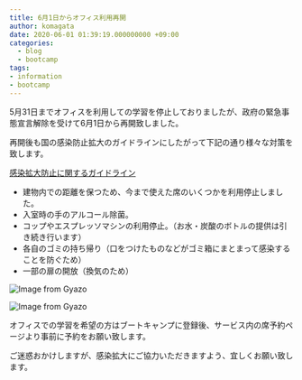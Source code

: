 ```yaml
---
title: 6月1日からオフィス利用再開
author: komagata
date: 2020-06-01 01:39:19.000000000 +09:00
categories:
  - blog
  - bootcamp
tags:
- information
- bootcamp
---
```

5月31日までオフィスを利用しての学習を停止しておりましたが、政府の緊急事態宣言解除を受けて6月1日から再開致しました。

再開後も国の感染防止拡大のガイドラインにしたがって下記の通り様々な対策を致します。

[感染拡大防止に関するガイドライン](chrome-extension://mhjfbmdgcfjbbpaeojofohoefgiehjai/index.html)

- 建物内での距離を保つため、今まで使えた席のいくつかを利用停止しました。
- 入室時の手のアルコール除菌。
- コップやエスプレッソマシンの利用停止。（お水・炭酸のボトルの提供は引き続き行います）
- 各自のゴミの持ち帰り（口をつけたものなどがゴミ箱にまとまって感染することを防ぐため）
- 一部の扉の開放（換気のため）

 ![Image from Gyazo](https://i.gyazo.com/2974820472309a5dca3855bed1696049.jpg)

 ![Image from Gyazo](https://i.gyazo.com/0d7573fe36f514fbddffd108b935c9bf.jpg)


オフィスでの学習を希望の方はブートキャンプに登録後、サービス内の席予約ページより事前に予約をお願い致します。

ご迷惑おかけしますが、感染拡大にご協力いただきますよう、宜しくお願い致します。